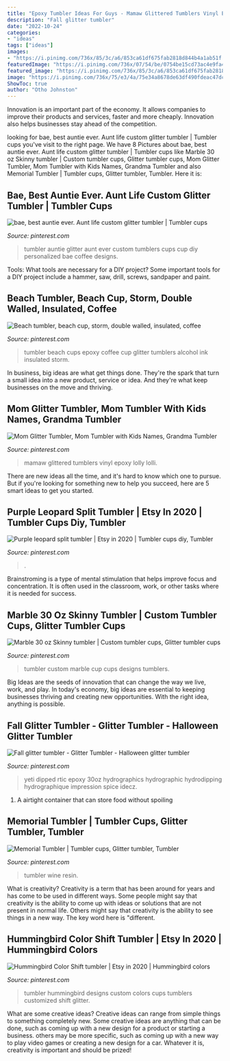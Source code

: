 ```yaml
---
title: "Epoxy Tumbler Ideas For Guys - Mamaw Glittered Tumblers Vinyl Epoxy Lolly Lolli"
description: "Fall glitter tumbler"
date: "2022-10-24"
categories:
- "ideas"
tags: ["ideas"]
images:
- "https://i.pinimg.com/736x/85/3c/a6/853ca61df675fab2818d844b4a1ab51f.jpg"
featuredImage: "https://i.pinimg.com/736x/07/54/be/0754be15cd73ac4e9fa4432f8e596862.jpg"
featured_image: "https://i.pinimg.com/736x/85/3c/a6/853ca61df675fab2818d844b4a1ab51f.jpg"
image: "https://i.pinimg.com/736x/75/e3/4a/75e34a8678de63df490fdeac47dcadeb.jpg"
ShowToc: true
author: "Otho Johnston"
---
```



Innovation is an important part of the economy. It allows companies to improve their products and services, faster and more cheaply. Innovation also helps businesses stay ahead of the competition. 

	

		
looking for bae, best auntie ever. Aunt life custom glitter tumbler | Tumbler cups you've visit to the right page. We have 8 Pictures about bae, best auntie ever. Aunt life custom glitter tumbler | Tumbler cups like Marble 30 oz Skinny tumbler | Custom tumbler cups, Glitter tumbler cups, Mom Glitter Tumbler, Mom Tumbler with Kids Names, Grandma Tumbler and also Memorial Tumbler | Tumbler cups, Glitter tumbler, Tumbler. Here it is:
		
    
## Bae, Best Auntie Ever. Aunt Life Custom Glitter Tumbler | Tumbler Cups

<img loading=lazy src="https://i.pinimg.com/736x/75/e3/4a/75e34a8678de63df490fdeac47dcadeb.jpg" onerror="this.onerror=null;this.src='https://tse4.mm.bing.net/th?id=OIP.wyOVRA71C4tJO7AgGZc3kgHaJQ&amp;pid=15.1';" alt="bae, best auntie ever. Aunt life custom glitter tumbler | Tumbler cups">

_Source: pinterest.com_

>tumbler auntie glitter aunt ever custom tumblers cups cup diy personalized bae coffee designs. 

	

Tools: What tools are necessary for a DIY project?
Some important tools for a DIY project include a hammer, saw, drill, screws, sandpaper and paint.

    
## Beach Tumbler, Beach Cup, Storm, Double Walled, Insulated, Coffee

<img loading=lazy src="https://i.pinimg.com/736x/e6/18/b3/e618b39c74d7ca62c473bc002bb6e0ef.jpg" onerror="this.onerror=null;this.src='https://tse4.mm.bing.net/th?id=OIP.HiX8ddVxUq_oi1T_gAxQKQHaPP&amp;pid=15.1';" alt="Beach tumbler, beach cup, storm, double walled, insulated, coffee">

_Source: pinterest.com_

>tumbler beach cups epoxy coffee cup glitter tumblers alcohol ink insulated storm. 

	

In business, big ideas are what get things done. They're the spark that turn a small idea into a new product, service or idea. And they're what keep businesses on the move and thriving.

    
## Mom Glitter Tumbler, Mom Tumbler With Kids Names, Grandma Tumbler

<img loading=lazy src="https://i.pinimg.com/736x/01/29/cf/0129cfc53ec34e8ec70b097246b42840.jpg" onerror="this.onerror=null;this.src='https://tse1.mm.bing.net/th?id=OIP.y30k6as-geBaXQpUUmK9KwHaJK&amp;pid=15.1';" alt="Mom Glitter Tumbler, Mom Tumbler with Kids Names, Grandma Tumbler">

_Source: pinterest.com_

>mamaw glittered tumblers vinyl epoxy lolly lolli. 

	

There are new ideas all the time, and it's hard to know which one to pursue. But if you're looking for something new to help you succeed, here are 5 smart ideas to get you started.

    
## Purple Leopard Split Tumbler | Etsy In 2020 | Tumbler Cups Diy, Tumbler

<img loading=lazy src="https://i.pinimg.com/736x/15/91/ac/1591ac534c8aeccca4a545925db2fcd8.jpg" onerror="this.onerror=null;this.src='https://tse1.mm.bing.net/th?id=OIP.PWcSPt2KEWFQWy0Uc4EKFgHaJb&amp;pid=15.1';" alt="Purple leopard split tumbler | Etsy in 2020 | Tumbler cups diy, Tumbler">

_Source: pinterest.com_

>. 

	

Brainstroming is a type of mental stimulation that helps improve focus and concentration. It is often used in the classroom, work, or other tasks where it is needed for success.

    
## Marble 30 Oz Skinny Tumbler | Custom Tumbler Cups, Glitter Tumbler Cups

<img loading=lazy src="https://i.pinimg.com/736x/96/0f/5b/960f5bafa86ea9e0c47687444b0a7b3b.jpg" onerror="this.onerror=null;this.src='https://tse1.mm.bing.net/th?id=OIP.5HEGCwOMmUfBa52c1UbUOgHaLa&amp;pid=15.1';" alt="Marble 30 oz Skinny tumbler | Custom tumbler cups, Glitter tumbler cups">

_Source: pinterest.com_

>tumbler custom marble cup cups designs tumblers. 

	

Big Ideas are the seeds of innovation that can change the way we live, work, and play. In today's economy, big ideas are essential to keeping businesses thriving and creating new opportunities. With the right idea, anything is possible.

    
## Fall Glitter Tumbler - Glitter Tumbler - Halloween Glitter Tumbler

<img loading=lazy src="https://i.pinimg.com/736x/85/3c/a6/853ca61df675fab2818d844b4a1ab51f.jpg" onerror="this.onerror=null;this.src='https://tse3.mm.bing.net/th?id=OIP.QKlUUJn6QV0j7T30zeZiGgHaLI&amp;pid=15.1';" alt="Fall glitter tumbler - Glitter Tumbler - Halloween glitter tumbler">

_Source: pinterest.com_

>yeti dipped rtic epoxy 30oz hydrographics hydrographic hydrodipping hydrographique impression spice idecz. 

	

1. A airtight container that can store food without spoiling 

    
## Memorial Tumbler | Tumbler Cups, Glitter Tumbler, Tumbler

<img loading=lazy src="https://i.pinimg.com/736x/d4/e7/15/d4e71549a52610f9ea9d18cbb4f0c07e.jpg" onerror="this.onerror=null;this.src='https://tse1.mm.bing.net/th?id=OIP.yk8Yfvt3vYTuoIWv9-SQYQHaJ3&amp;pid=15.1';" alt="Memorial Tumbler | Tumbler cups, Glitter tumbler, Tumbler">

_Source: pinterest.com_

>tumbler wine resin. 

	

What is creativity?
Creativity is a term that has been around for years and has come to be used in different ways. Some people might say that creativity is the ability to come up with ideas or solutions that are not present in normal life. Others might say that creativity is the ability to see things in a new way. The key word here is "different.

    
## Hummingbird Color Shift Tumbler | Etsy In 2020 | Hummingbird Colors

<img loading=lazy src="https://i.pinimg.com/736x/07/54/be/0754be15cd73ac4e9fa4432f8e596862.jpg" onerror="this.onerror=null;this.src='https://tse1.mm.bing.net/th?id=OIP.brB6JH_mvakVQIeLXT2fHwHaNK&amp;pid=15.1';" alt="Hummingbird Color Shift tumbler | Etsy in 2020 | Hummingbird colors">

_Source: pinterest.com_

>tumbler hummingbird designs custom colors cups tumblers customized shift glitter. 

	

What are some creative ideas?
Creative ideas can range from simple things to something completely new. Some creative ideas are anything that can be done, such as coming up with a new design for a product or starting a business. others may be more specific, such as coming up with a new way to play video games or creating a new design for a car. Whatever it is, creativity is important and should be prized!

